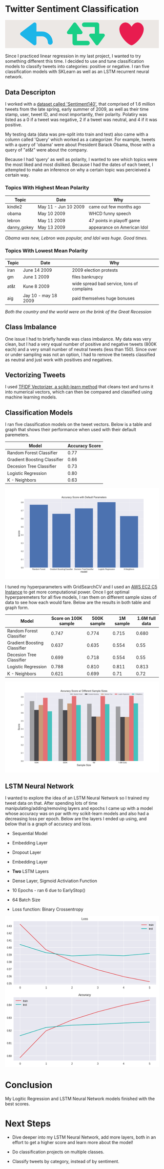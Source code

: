 # Twitter Sentiment Classification


![rt](graphs/retweet-icon-6.png)

Since I practiced linear regression in my last project, I wanted to try something different this time. I decided to use and tune classification models to classify tweets into categories: positive or negative. I ran five classification models with SKLearn as well as an LSTM recurrent neural network.


## Data Descripton

I worked with a [dataset called 'Sentiment140'](http://help.sentiment140.com/for-students/), that comprised of 1.6 million tweets from the late spring, early summer of 2009, as well as their time stamp, user, tweet ID, and most importantly, their polarity. Polatiry was listed as a 0 if a tweet was negative, 2 if a tweet was neutral, and 4 if it was positive. 

My testing data (data was pre-split into train and test) also came with a column called 'Query' which worked as a categorizer. For example, tweets with a query of 'obama' were about President Barack Obama, those with a query of "at&t" were about the company.

Because I had 'query' as well as polarity, I  wanted to see which topics were the most liked and most disliked. Because I had the dates of each tweet, I attempted to make an inference on why a certain topic was percieived a certain way.


### Topics With Highest Mean Polarity
Topic | Date | Why
----- | ---- | ----
kindle2 |  May 11 - Jun 10 2009 | came out few months ago
obama | 	May 10 2009 |	WHCD funny speech
lebron| May 11 2009 | 	47 points in playoff game
danny_gokey | May 13 2009 |	appearance on American Idol

*Obama was new, Lebron was popular, and Idol was huge. Good times.*

### Topics With Lowest Mean Polarity
Topic | Date | Why
----- | ---- | ----
iran |  June 14 2009 | 2009 election protests
gm | 	June 1 2009 |	files bankrupcy
at&t| Kune 8 2009 | 	wide spread bad service, tons of complains
aig | Jay 10 - may 18 2009 |	paid themselves huge bonuses

*Both the country and the world were on the brink of the Great Recession*


## Class Imbalance

One issue I had to briefly handle was class imbalance. My data was very clean, but I had a very equal number of positive and negative tweets (800K each) and a very small number of neutral tweets (less than 150). Since over or under sampling was not an option, I had to remove the tweets classified as neutral and just work with positives and negatives.


## Vectorizing Tweets

I used [TFIDF Vectorizer, a scikit-learn method](https://scikit-learn.org/stable/modules/generated/sklearn.feature_extraction.text.TfidfVectorizer.html) that cleans text and turns it into numerical vectors, which can then be compared and classified using machine learning models.

## Classification Models

I ran five classification models on the tweet vectors. Below is a table and graph that shows their performance when used with their default paremeters. 

**Model** | **Accuracy Score** 
----- | ---- 
Random Forest Classifier | 0.77
Gradient Boosting Classifier | 	0.66 
Decesion Tree Classifier| 0.73
Logistic Regression | 0.80 
K - Neighbors | 0.63 


![scores](graphs/final_default.png)

I tuned my hyperparameters with GridSearchCV and I used an [AWS EC2 C5 Instance](https://aws.amazon.com/ec2/instance-types/c5/) to get more computational power. Once I got optimal hyperparemeters for all five models, I ran them on different sample sizes of data to see how each would fare. Below are the results in both table and graph form. 

**Model** | **Score on 100K sample** | **500K sample** | **1M sample** | **1.6M full data** 
----- | ---- | ---- | ---- | ---- 
Random Forest Classifier | 0.747 | 0.774 | 0.715 | 0.680
Gradient Boosting Classifier | 0.637 | 0.635 |0.554 |0.55
Decesion Tree Classifier|0.699 |0.718 |0.554 |0.55
Logistic Regression | 0.788| 0.810| 0.811| 0.813
K - Neighbors | 0.621 | 0.699 | 0.71 | 0.72

![all_scores](graphs/final_scores.png)

## LSTM Neural Network

I wanted to explore the idea of an LSTM Neural Network so I trained my tweet data on that. After spending lots of time manipulating/adding/removing layers and epochs I came up with a model whose accuracy was on par with my scikit-learn models and also had a decreasing loss per epoch. Below are the layers I ended up using, and below that is a graph of accuracy and loss. 

  * Sequential Model
  * Embedding Layer
  * Dropout Layer
  * Embedding Layer
  * **Two** LSTM Layers
  * Dense Layer, Sigmoid Activiation Function

  * 10 Epochs - ran 6 due to EarlyStop()
  * 64 Batch Size


  * Loss function: Binary Crossentropy
  
  
  ![all_scores](graphs/lstm_performance.png)
  
  
# Conclusion

My Logitic Regression and LSTM Neural Network models finished with the best scores. 

# Next Steps

* Dive deeper into my LSTM Neural Network, add more layers, both in an effort to get a higher score and learn more about the model!

* Do classification projects on multiple classes.

* Classify tweets by category, instead of by sentiment.

